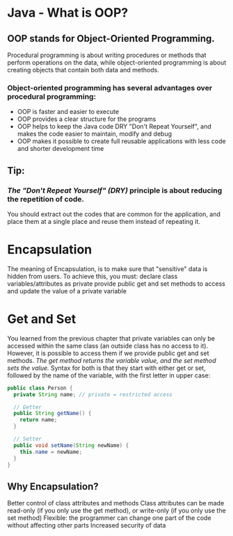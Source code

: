 # Java - What is OOP?
## OOP stands for Object-Oriented Programming.

Procedural programming is about writing procedures or methods that perform operations on the data, 
while object-oriented programming is about creating objects that contain both data and methods.

### Object-oriented programming has several advantages over procedural programming:

* OOP is faster and easier to execute
* OOP provides a clear structure for the programs
* OOP helps to keep the Java code DRY "Don't Repeat Yourself", and makes the code easier to maintain, modify and debug
* OOP makes it possible to create full reusable applications with less code and shorter development time

## Tip:

### *The "Don't Repeat Yourself" (DRY)* principle is about reducing the repetition of code. 
You should extract out the codes that are common for the application, and place them at a single place and reuse them instead of repeating it.
  # Encapsulation                                                 
The meaning of Encapsulation, is to make sure that "sensitive" data is hidden from users. To achieve this, you must:
declare class variables/attributes as private
provide public get and set methods to access and update the value of a private variable
 # Get and Set                      
You learned from the previous chapter that private variables can only be accessed within the same class (an outside class has no access to it). However, it is possible to access them if we provide public get and set methods.
*The get method returns the variable value, and the set method sets the value.*
Syntax for both is that they start with either get or set, followed by the name of the variable, with the first letter in upper case:
```java
public class Person {
  private String name; // private = restricted access

  // Getter
  public String getName() {
    return name;
  }

  // Setter
  public void setName(String newName) {
    this.name = newName;
  }
}
```                                                   
## Why Encapsulation?
Better control of class attributes and methods
Class attributes can be made read-only (if you only use the get method), or write-only (if you only use the set method)
Flexible: the programmer can change one part of the code without affecting other parts
Increased security of data

